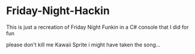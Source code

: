 # Friday-Night-Hackin
This is just a recreation of Friday Night Funkin in a C# console that I did for fun

please don't kill me Kawaii Sprite i might have taken the song...
